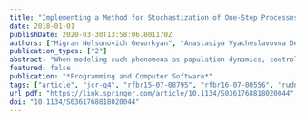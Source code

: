 ```yaml
---
title: "Implementing a Method for Stochastization of One-Step Processes in a Computer Algebra System"
date: 2018-01-01
publishDate: 2020-03-30T13:58:06.801170Z
authors: ["Migran Nelsonovich Gevorkyan", "Anastasiya Vyacheslavovna Demidova", "Tatyana Refatovna Velieva", "Anna Vladislavovna Korol'kova", "Dmitry Sergeevich Kulyabov", "Leonid Antonovich Sevast'yanov"]
publication_types: ["2"]
abstract: "When modeling such phenomena as population dynamics, controllable flows, etc., a problem arises of adapting the existing models to a phenomenon under study. For this purpose, we propose to derive new models from the first principles by stochastization of one-step processes. Research can be represented as an iterative process that consists in obtaining a model and its further refinement. The number of such iterations can be extremely large. This work is aimed at software implementation (by means of computer algebra) of a method for stochastization of one-step processes. As a basis of the software implementation, we use the SymPy computer algebra system. Based on a developed algorithm, we derive stochastic differential equations and their interaction schemes. The operation of the program is demonstrated on the Verhulst and Lotka–Volterra models."
featured: false
publication: "*Programming and Computer Software*"
tags: ["article", "jcr-q4", "rfbr15-07-08795", "rfbr16-07-00556", "rudn5-100", "scopus", "sjr-q3", "vak", "wos", "scopus"]
url_pdf: "https://link.springer.com/article/10.1134/S0361768818020044"
doi: "10.1134/S0361768818020044"
---
```


